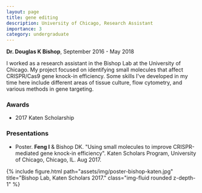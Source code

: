 ```yaml
---
layout: page
title: gene editing
description: University of Chicago, Research Assistant
importance: 3
category: undergraduate
---
```


**Dr. Douglas K Bishop**, September 2016 - May 2018

I worked as a research assistant in the Bishop Lab at the University of Chicago. My project focused on identifying small molecules that affect CRISPR/Cas9 gene knock-in efficiency. Some skills I've developed in my time here include different areas of tissue culture, flow cytometry, and various methods in gene targeting.


### Awards

- 2017 Katen Scholarship


### Presentations

- Poster. **Feng I** & Bishop DK. "Using small molecules to improve CRISPR-mediated gene knock-in efficiency". Katen Scholars Program, University of Chicago, Chicago, IL. Aug 2017.

<div class="row">
    <div class="col-sm mt-3 mt-md-0">
        {% include figure.html path="assets/img/poster-bishop-katen.jpg" title="Bishop Lab, Katen Scholars 2017." class="img-fluid rounded z-depth-1" %}
    </div>
</div>